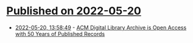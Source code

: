 # [Published on 2022-05-20](index.md)

* [2022-05-20, 13:58:49](https://news.ycombinator.com/item?id=31447465) - [ACM Digital Library Archive is Open Access with 50 Years of Published Records](https://dl.acm.org/)
